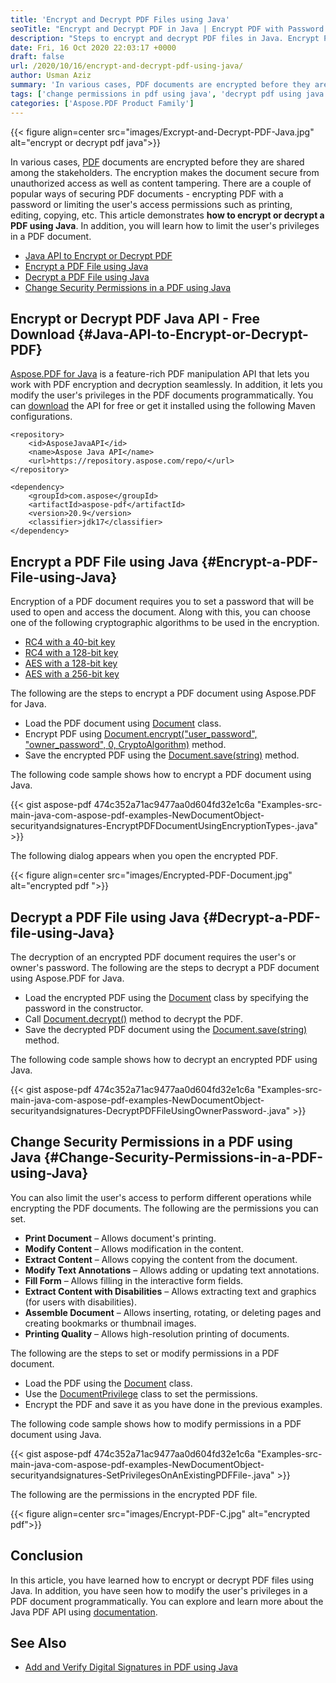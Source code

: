 ```yaml
---
title: 'Encrypt and Decrypt PDF Files using Java'
seoTitle: "Encrypt and Decrypt PDF in Java | Encrypt PDF with Password in Java"
description: "Steps to encrypt and decrypt PDF files in Java. Encrypt PDF with a password and AES or RC4 cryptographic algorithm. Change security permissions in PDF."
date: Fri, 16 Oct 2020 22:03:17 +0000
draft: false
url: /2020/10/16/encrypt-and-decrypt-pdf-using-java/
author: Usman Aziz
summary: 'In various cases, PDF documents are encrypted before they are shared among the stakeholders. The encryption makes the document secure from unauthorized access as well as the content tampering. There are a couple of popular ways of securing the PDF documents – encrypting PDF with a password or limiting the user’s access permissions such as printing, editing, copying, etc. This article demonstrates how to encrypt or decrypt a PDF document using Java. In addition, you will learn how to limit the user’s privileges in a PDF document.'
tags: ['change permissions in pdf using java', 'decrypt pdf using java', 'encrypt pdf using java']
categories: ['Aspose.PDF Product Family']
---
```




{{< figure align=center src="images/Excrypt-and-Decrypt-PDF-Java.jpg" alt="encrypt or decrypt pdf java">}}


In various cases, [PDF][1] documents are encrypted before they are shared among the stakeholders. The encryption makes the document secure from unauthorized access as well as content tampering. There are a couple of popular ways of securing PDF documents - encrypting PDF with a password or limiting the user's access permissions such as printing, editing, copying, etc. This article demonstrates **how to encrypt or decrypt a PDF using Java**. In addition, you will learn how to limit the user's privileges in a PDF document.

*   [Java API to Encrypt or Decrypt PDF][2]
*   [Encrypt a PDF File using Java][3]
*   [Decrypt a PDF File using Java][4]
*   [Change Security Permissions in a PDF using Java][5]

## Encrypt or Decrypt PDF Java API - Free Download {#Java-API-to-Encrypt-or-Decrypt-PDF}

[Aspose.PDF for Java][6] is a feature-rich PDF manipulation API that lets you work with PDF encryption and decryption seamlessly. In addition, it lets you modify the user's privileges in the PDF documents programmatically. You can [download][7] the API for free or get it installed using the following Maven configurations.

```
<repository>
    <id>AsposeJavaAPI</id>
    <name>Aspose Java API</name>
    <url>https://repository.aspose.com/repo/</url>
</repository>
```
```
<dependency>
    <groupId>com.aspose</groupId>
    <artifactId>aspose-pdf</artifactId>
    <version>20.9</version>
    <classifier>jdk17</classifier>
</dependency>
```

## Encrypt a PDF File using Java {#Encrypt-a-PDF-File-using-Java}

Encryption of a PDF document requires you to set a password that will be used to open and access the document. Along with this, you can choose one of the following cryptographic algorithms to be used in the encryption.

*   [RC4 with a 40-bit key][8]
*   [RC4 with a 128-bit key][9]
*   [AES with a 128-bit key][10]
*   [AES with a 256-bit key][11]

The following are the steps to encrypt a PDF document using Aspose.PDF for Java.

*   Load the PDF document using [Document][12] class.
*   Encrypt PDF using [Document.encrypt("user\_password", "owner\_password", 0, CryptoAlgorithm)][13] method.
*   Save the encrypted PDF using the [Document.save(string)][14] method.

The following code sample shows how to encrypt a PDF document using Java.

{{< gist aspose-pdf 474c352a71ac9477aa0d604fd32e1c6a "Examples-src-main-java-com-aspose-pdf-examples-NewDocumentObject-securityandsignatures-EncryptPDFDocumentUsingEncryptionTypes-.java" >}}

The following dialog appears when you open the encrypted PDF.



{{< figure align=center src="images/Encrypted-PDF-Document.jpg" alt="encrypted pdf ">}}


## Decrypt a PDF File using Java {#Decrypt-a-PDF-file-using-Java}

The decryption of an encrypted PDF document requires the user's or owner's password. The following are the steps to decrypt a PDF document using Aspose.PDF for Java.

*   Load the encrypted PDF using the [Document][15] class by specifying the password in the constructor.
*   Call [Document.decrypt()][16] method to decrypt the PDF.
*   Save the decrypted PDF document using the [Document.save(string)][17] method.

The following code sample shows how to decrypt an encrypted PDF using Java.

{{< gist aspose-pdf 474c352a71ac9477aa0d604fd32e1c6a "Examples-src-main-java-com-aspose-pdf-examples-NewDocumentObject-securityandsignatures-DecryptPDFFileUsingOwnerPassword-.java" >}}

## Change Security Permissions in a PDF using Java {#Change-Security-Permissions-in-a-PDF-using-Java}

You can also limit the user's access to perform different operations while encrypting the PDF documents. The following are the permissions you can set.

*   **Print Document** – Allows document's printing.
*   **Modify Content** – Allows modification in the content.
*   **Extract Content** – Allows copying the content from the document.
*   **Modify Text Annotations** – Allows adding or updating text annotations.
*   **Fill Form** – Allows filling in the interactive form fields.
*   **Extract Content with Disabilities** – Allows extracting text and graphics (for users with disabilities).
*   **Assemble Document** – Allows inserting, rotating, or deleting pages and creating bookmarks or thumbnail images.
*   **Printing Quality** – Allows high-resolution printing of documents.

The following are the steps to set or modify permissions in a PDF document.

*   Load the PDF using the [Document][18] class.
*   Use the [DocumentPrivilege][19] class to set the permissions.
*   Encrypt the PDF and save it as you have done in the previous examples.

The following code sample shows how to modify permissions in a PDF document using Java.

{{< gist aspose-pdf 474c352a71ac9477aa0d604fd32e1c6a "Examples-src-main-java-com-aspose-pdf-examples-NewDocumentObject-securityandsignatures-SetPrivilegesOnAnExistingPDFFile-.java" >}}

The following are the permissions in the encrypted PDF file.



{{< figure align=center src="images/Encrypt-PDF-C.jpg" alt="encrypted pdf">}}


## Conclusion

In this article, you have learned how to encrypt or decrypt PDF files using Java. In addition, you have seen how to modify the user's privileges in a PDF document programmatically. You can explore and learn more about the Java PDF API using [documentation][20].

## See Also

*   [Add and Verify Digital Signatures in PDF using Java][21]




[1]: https://docs.fileformat.com/pdf/
[2]: #Java-API-to-Encrypt-or-Decrypt-PDF
[3]: #Encrypt-a-PDF-File-using-Java
[4]: #Decrypt-a-PDF-file-using-Java
[5]: #Change-Security-Permissions-in-a-PDF-using-Java
[6]: https://products.aspose.com/pdf/java
[7]: https://downloads.aspose.com/pdf/java
[8]: https://apireference.aspose.com/pdf/java/com.aspose.pdf/CryptoAlgorithm#RC4x40
[9]: https://apireference.aspose.com/pdf/java/com.aspose.pdf/CryptoAlgorithm#RC4x128
[10]: https://apireference.aspose.com/pdf/java/com.aspose.pdf/CryptoAlgorithm#AESx128
[11]: https://apireference.aspose.com/pdf/java/com.aspose.pdf/CryptoAlgorithm#AESx256
[12]: https://apireference.aspose.com/pdf/java/com.aspose.pdf/Document
[13]: https://apireference.aspose.com/pdf/java/com.aspose.pdf/Document#encrypt-java.lang.String-java.lang.String-int-int-
[14]: https://apireference.aspose.com/pdf/java/com.aspose.pdf/Document#save-java.lang.String-
[15]: https://apireference.aspose.com/pdf/java/com.aspose.pdf/Document
[16]: https://apireference.aspose.com/pdf/java/com.aspose.pdf/Document#decrypt--
[17]: https://apireference.aspose.com/pdf/java/com.aspose.pdf/Document#save-java.lang.String-
[18]: https://apireference.aspose.com/pdf/java/com.aspose.pdf/Document
[19]: https://apireference.aspose.com/pdf/java/com.aspose.pdf.facades/DocumentPrivilege
[20]: https://docs.aspose.com/pdf/java/
[21]: https://blog.aspose.com/2020/07/15/add-and-verify-digital-signatures-in-pdf-documents-using-java/





